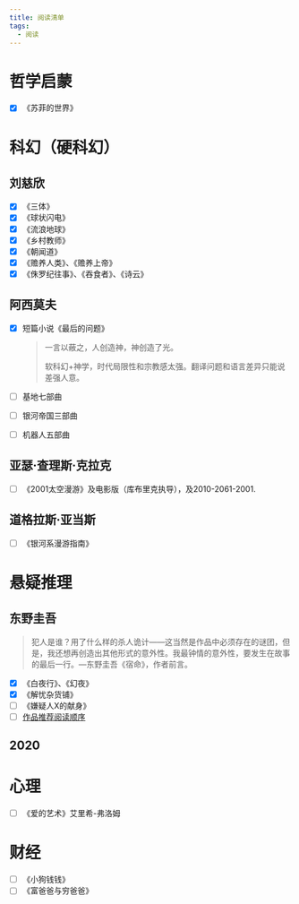 ```yaml
---
title: 阅读清单
tags:
  - 阅读
---
```


# 哲学启蒙

- [x] 《苏菲的世界》

# 科幻（硬科幻）

## 刘慈欣

- [x] 《三体》
- [x] 《球状闪电》
- [x] 《流浪地球》
- [x] 《乡村教师》
- [x] 《朝闻道》
- [x] 《赡养人类》、《赡养上帝》
- [x] 《侏罗纪往事》、《吞食者》、《诗云》

## 阿西莫夫

- [x] 短篇小说《最后的问题》

  > 一言以蔽之，人创造神，神创造了光。
  >
  > 软科幻+神学，时代局限性和宗教感太强。翻译问题和语言差异只能说差强人意。

- [ ] 基地七部曲

- [ ] 银河帝国三部曲

- [ ] 机器人五部曲

## 亚瑟·查理斯·克拉克

- [ ] 《2001太空漫游》及电影版（库布里克执导），及2010-2061-2001.

## 道格拉斯·亚当斯

- [ ] 《银河系漫游指南》

# 悬疑推理

## 东野圭吾

> 犯人是谁？用了什么样的杀人诡计——这当然是作品中必须存在的谜团，但是，我还想再创造出其他形式的意外性。我最钟情的意外性，要发生在故事的最后一行。—东野圭吾《宿命》，作者前言。

- [x] 《白夜行》、《幻夜》
- [x] 《解忧杂货铺》
- [ ] 《嫌疑人X的献身》
- [ ] [作品推荐阅读顺序](https://zhuanlan.zhihu.com/p/30067971)

## 2020



# 心理

- [ ] 《爱的艺术》艾里希-弗洛姆

# 财经

- [ ] 《小狗钱钱》
- [ ] 《富爸爸与穷爸爸》

# 